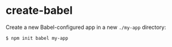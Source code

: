# create-babel

Create a new Babel-configured app in a new `./my-app` directory:

```shell
$ npm init babel my-app
```
